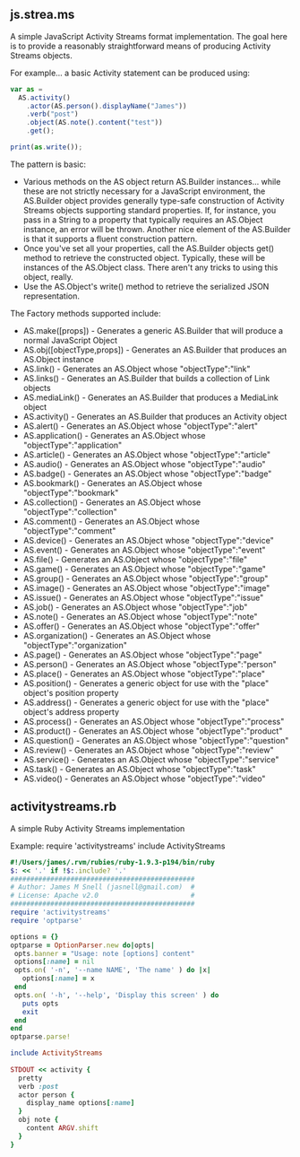 ## js.strea.ms

A simple JavaScript Activity Streams format implementation. The goal 
here is to provide a reasonably straightforward means of producing 
Activity Streams objects.

For example... a basic Activity statement can be produced using:

``` javascript
var as = 
  AS.activity()
    .actor(AS.person().displayName("James"))
    .verb("post")
    .object(AS.note().content("test"))
    .get();

print(as.write());
```

The pattern is basic:

 * Various methods on the AS object return AS.Builder instances... 
   while these are not strictly necessary for a JavaScript environment,
   the AS.Builder object provides generally type-safe construction 
   of Activity Streams objects supporting standard properties. If,
   for instance, you pass in a String to a property that typically
   requires an AS.Object instance, an error will be thrown. Another
   nice element of the AS.Builder is that it supports a fluent
   construction pattern.
 * Once you've set all your properties, call the AS.Builder objects
   get() method to retrieve the constructed object. Typically, these
   will be instances of the AS.Object class. There aren't any tricks
   to using this object, really. 
 * Use the AS.Object's write() method to retrieve the serialized JSON
   representation.

The Factory methods supported include:

 * AS.make([props]) - Generates a generic AS.Builder that will produce a normal JavaScript Object
 * AS.obj([objectType,props]) - Generates an AS.Builder that produces an AS.Object instance
 * AS.link() - Generates an AS.Object whose "objectType":"link"
 * AS.links() - Generates an AS.Builder that builds a collection of Link objects
 * AS.mediaLink() - Generates an AS.Builder that produces a MediaLink object
 * AS.activity() - Generates an AS.Builder that produces an Activity object
 * AS.alert() - Generates an AS.Object whose "objectType":"alert"
 * AS.application() - Generates an AS.Object whose "objectType":"application"
 * AS.article() - Generates an AS.Object whose "objectType":"article"
 * AS.audio() - Generates an AS.Object whose "objectType":"audio"
 * AS.badge() - Generates an AS.Object whose "objectType":"badge"
 * AS.bookmark() - Generates an AS.Object whose "objectType":"bookmark"
 * AS.collection() - Generates an AS.Object whose "objectType":"collection"
 * AS.comment() - Generates an AS.Object whose "objectType":"comment"
 * AS.device() - Generates an AS.Object whose "objectType":"device"
 * AS.event() - Generates an AS.Object whose "objectType":"event"
 * AS.file() - Generates an AS.Object whose "objectType":"file"
 * AS.game() - Generates an AS.Object whose "objectType":"game"
 * AS.group() - Generates an AS.Object whose "objectType":"group"
 * AS.image() - Generates an AS.Object whose "objectType":"image"
 * AS.issue() - Generates an AS.Object whose "objectType":"issue"
 * AS.job() - Generates an AS.Object whose "objectType":"job"
 * AS.note() - Generates an AS.Object whose "objectType":"note"
 * AS.offer() - Generates an AS.Object whose "objectType":"offer"
 * AS.organization() - Generates an AS.Object whose "objectType":"organization"
 * AS.page() - Generates an AS.Object whose "objectType":"page"
 * AS.person() - Generates an AS.Object whose "objectType":"person"
 * AS.place() - Generates an AS.Object whose "objectType":"place"
 * AS.position() - Generates a generic object for use with the "place" object's position property
 * AS.address() - Generates a generic object for use with the "place" object's address property
 * AS.process() - Generates an AS.Object whose "objectType":"process"
 * AS.product() - Generates an AS.Object whose "objectType":"product"
 * AS.question() - Generates an AS.Object whose "objectType":"question"
 * AS.review() - Generates an AS.Object whose "objectType":"review"
 * AS.service() - Generates an AS.Object whose "objectType":"service"
 * AS.task() - Generates an AS.Object whose "objectType":"task"
 * AS.video() - Generates an AS.Object whose "objectType":"video"



## activitystreams.rb

A simple Ruby Activity Streams implementation

Example:
require 'activitystreams'
include ActivityStreams
 
``` ruby
#!/Users/james/.rvm/rubies/ruby-1.9.3-p194/bin/ruby
$: << '.' if !$:.include? '.'
##############################################
# Author: James M Snell (jasnell@gmail.com)  #
# License: Apache v2.0                       #
##############################################
require 'activitystreams'
require 'optparse'

options = {}
optparse = OptionParser.new do|opts|
 opts.banner = "Usage: note [options] content"
 options[:name] = nil
 opts.on( '-n', '--name NAME', 'The name' ) do |x|
   options[:name] = x
 end
 opts.on( '-h', '--help', 'Display this screen' ) do
   puts opts
   exit
 end
end
optparse.parse!

include ActivityStreams
 
STDOUT << activity {
  pretty
  verb :post
  actor person {
    display_name options[:name]
  }
  obj note {
    content ARGV.shift
  }
}
```
